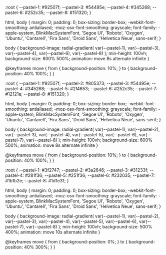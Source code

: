 :root {
  --pastel-1: #92507f;
  --pastel-3: #54495e;
  --pastel-4: #345268;
  --pastel-6:  #252c35;
  --pastel-8: #151320;
}

html, body {
  margin: 0;
  padding: 0;
  box-sizing: border-box;
  -webkit-font-smoothing: antialiased;
  -moz-osx-font-smoothing: grayscale;
  font-family: -apple-system, BlinkMacSystemFont, 'Segoe UI', 'Roboto', 'Oxygen',
  'Ubuntu', 'Cantarell', 'Fira Sans', 'Droid Sans', 'Helvetica Neue',
  sans-serif;
}

body {
  background-image: radial-gradient(
    var(--pastel-1),
    var(--pastel-3),
    var(--pastel-4),
    var(--pastel-6),
    var(--pastel-8)
  );
  min-height: 100vh;
  background-size: 600% 500%;
  animation: move 8s alternate infinite
}

@keyframes move {
  from {
    background-position: 10%;
  }
  to {
    background-position: 40% 100%;
  }
}




:root {
  --pastel-1: #92507f;
  --pastel-2: #805373;
  --pastel-3: #54495e;
  --pastel-4: #345268;
  --pastel-5: #2f4653;
  --pastel-6:  #252c35;
  --pastel-7: #12121a;
  --pastel-8: #151320;
}

html, body {
  margin: 0;
  padding: 0;
  box-sizing: border-box;
  -webkit-font-smoothing: antialiased;
  -moz-osx-font-smoothing: grayscale;
  font-family: -apple-system, BlinkMacSystemFont, 'Segoe UI', 'Roboto', 'Oxygen',
  'Ubuntu', 'Cantarell', 'Fira Sans', 'Droid Sans', 'Helvetica Neue',
  sans-serif;
}

body {
  background-image: radial-gradient(
    var(--pastel-1),
    var(--pastel-2),
    var(--pastel-3),
    var(--pastel-4),
    var(--pastel-5),
    var(--pastel-6),
    var(--pastel-7),
    var(--pastel-8)
  );
  min-height: 100vh;
  background-size: 600% 500%;
  animation: move 8s alternate infinite
}

@keyframes move {
  from {
    background-position: 10%;
  }
  to {
    background-position: 40% 100%;
  }
}







:root {
  --pastel-1: #3f2747;
  --pastel-2: #3a2646;
  --pastel-3: #31233f;
  --pastel-4: #281f36;
  --pastel-5: #251f36;
  --pastel-6: #232035;
  --pastel-7: #1b1b2e;
  --pastel-8: #1d1e31;
}

html, body {
  margin: 0;
  padding: 0;
  box-sizing: border-box;
  -webkit-font-smoothing: antialiased;
  -moz-osx-font-smoothing: grayscale;
  font-family: -apple-system, BlinkMacSystemFont, 'Segoe UI', 'Roboto', 'Oxygen',
  'Ubuntu', 'Cantarell', 'Fira Sans', 'Droid Sans', 'Helvetica Neue',
  sans-serif;
}

body {
  background-image: radial-gradient(
    var(--pastel-1),
    var(--pastel-2),
    var(--pastel-3),
    var(--pastel-4),
    var(--pastel-5),
    var(--pastel-6),
    var(--pastel-7),
    var(--pastel-8)
  );
  min-height: 100vh;
  background-size: 500% 400%;
  animation: move 10s alternate infinite
}

@keyframes move {
  from {
    background-position: 0%;
  }
  to {
    background-position: 40% 300%;
  }
}
